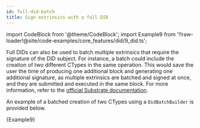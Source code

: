 ```yaml
---
id: full-did-batch
title: Sign extrinsics with a full DID
---
```


import CodeBlock from '@theme/CodeBlock';
import Example9 from '!!raw-loader!@site/code-examples/core_features/did/9_did.ts';

Full DIDs can also be used to batch multiple extrinsics that require the signature of the DID subject.
For instance, a batch could include the creation of two different CTypes in the same operation.
This would save the user the time of producing one additional block and generating one additional signature, as multiple extrinsics are batched and signed at once, and they are submitted and executed in the same block.
For more information, refer to the [official Substrate documentation](https://paritytech.github.io/substrate/master/pallet_utility/pallet/struct.Pallet.html).

An example of a batched creation of two CTypes using a `DidBatchBuilder` is provided below.

<CodeBlock className="language-js">
  {Example9}
</CodeBlock>